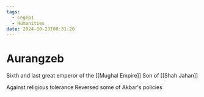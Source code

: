 ```yaml
---
tags:
  - Cegep1
  - Humanities
date: 2024-10-23T00:31:20
---
```


# Aurangzeb

Sixth and last great emperor of the [[Mughal Empire]]
Son of [[Shah Jahan]]

Against religious tolerance
Reversed some of Akbar's policies